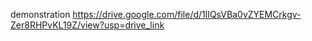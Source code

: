 demonstration
https://drive.google.com/file/d/1lIQsVBa0vZYEMCrkgv-Zer8RHPvKL19Z/view?usp=drive_link
